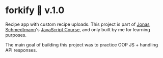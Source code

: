 # forkify 🍴 v.1.0

Recipe app with custom recipe uploads. This project is part of [Jonas Schmedtmann](https://github.com/jonasschmedtmann)'s [JavaScript Course](https://www.udemy.com/course/the-ultimate-react-course/), and only built by me for learning purposes.

The main goal of building this project was to practice OOP JS + handling API responses.
